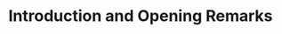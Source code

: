---
edition: hpca-19
type: welcome
time_start: 8:45
time_end: 9:00
title: Introduction and Opening Remarks
speakers:
    - Raj Parihar
    - Michael Goldfarb
---
